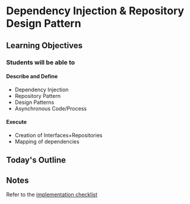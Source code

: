 # Dependency Injection & Repository Design Pattern

## Learning Objectives

### Students will be able to

#### Describe and Define

- Dependency Injection
- Repository Pattern
- Design Patterns
- Asynchronous Code/Process

#### Execute

- Creation of Interfaces+Repositories
- Mapping of dependencies

## Today's Outline

<!-- To Be Completed By Instructor -->

## Notes

Refer to the [implementation checklist](../)

